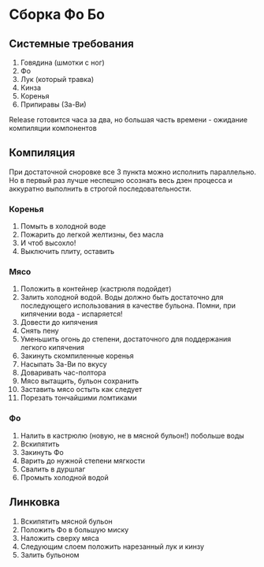 # Сборка Фо Бо

## Системные требования

1. Говядина (шмотки с ног)
2. Фо
3. Лук (который травка)
4. Кинза
5. Коренья
6. Припиравы (За-Ви)

Release готовится часа за два, но большая часть времени - ожидание компиляции компонентов

## Компиляция

При достаточной сноровке все 3 пункта можно исполнить параллельно. Но в первый раз лучше неспешно осознать весь дзен процесса и аккуратно выполнить в строгой последовательности.

### Коренья

1. Помыть в холодной воде
2. Пожарить до легкой желтизны, без масла
3. И чтоб высохло!
3. Выключить плиту, оставить

### Мясо

1. Положить в контейнер (кастрюля подойдет)
2. Залить холодной водой. Воды должно быть достаточно для последующего использования в качестве бульона. Помни, при кипячении вода - испаряется!
3. Довести до кипячения
4. Снять пену
5. Уменьшить огонь до степени, достаточного для поддержания легкого кипячения
6. Закинуть скомпиленные коренья
7. Насыпать За-Ви по вкусу
7. Доваривать час-полтора
8. Мясо вытащить, бульон сохранить
10. Заставить мясо остыть как следует
11. Порезать тончайшими ломтиками

### Фо

1. Налить в кастрюлю (новую, не в мясной бульон!) побольше воды
2. Вскипятить
2. Закинуть Фо
3. Варить до нужной степени мягкости
4. Свалить в дуршлаг
5. Промыть холодной водой

## Линковка

1. Вскипятить мясной бульон
1. Положить Фо в большую миску
2. Наложить сверху мяса
3. Следующим слоем положить нарезанный лук и кинзу
4. Залить бульоном
